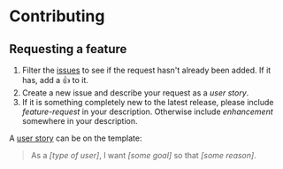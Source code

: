 # Contributing

## Requesting a feature

1. Filter the [issues](https://github.com/oscarb/pinapple/issues) to see if the request hasn't already been added. If it has, add a :+1: to it.
2. Create a new issue and describe your request as a _user story_. 
3. If it is something completely new to the latest release, please include _feature-request_ in your description. Otherwise include _enhancement_ somewhere in your description.

A [user story](https://en.wikipedia.org/wiki/User_story) can be on the template: 

> As a _[type of user]_, I want _[some goal]_ so that _[some reason]_.
